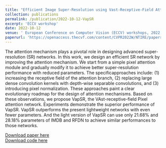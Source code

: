 ```yaml
---
title: "Efficient Image Super-Resolution using Vast-Receptive-Field Attention"
collection: publications
permalink: /publication/2022-10-12-VapSR
excerpt: 'ECCV workshop'
date: 2022-10-12
venue: ' European Conference on Computer Vision (ECCV) workshops, 2022'
paperurl: 'https://openaccess.thecvf.com/content/CVPR2022W/NTIRE/papers/Li_Blueprint_Separable_Residual_Network_for_Efficient_Image_Super-Resolution_CVPRW_2022_paper.pdf'
---
```

The attention mechanism plays a pivotal role in designing advanced super-resolution (SR) networks.
In this work, we design an efficient SR network by improving the attention mechanism.
We start from a simple pixel attention module and gradually modify it to achieve better super-resolution performance with reduced parameters.
The specificapproaches include: 
(1) increasing the receptive field of the attention branch, 
(2) replacing large dense convolution kernels with depth-wise separable convolutions, 
and (3) introducing pixel normalization.
These approaches paint a clear evolutionary roadmap for the design of attention mechanisms. 
Based on these observations, we propose VapSR, the VAst-receptive-field Pixel attention network.
Experiments demonstrate the superior performance of VapSR. 
VapSR outperforms the present lightweight networks with even fewer parameters.
 And the light version of VapSR can use only 21.68% and 28.18% parameters of IMDB 
and RFDN to achieve similar performances to those networks.


[Download paper here](https://arxiv.org/abs/2210.05960)  
[Download code here](https://github.com/zhoumumu/VapSR.)
